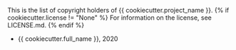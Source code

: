 This is the list of copyright holders of {{ cookiecutter.project_name }}.
{% if cookiecutter.license != "None" %}
For information on the license, see LICENSE.md.
{% endif %}

* {{ cookiecutter.full_name }}, 2020
